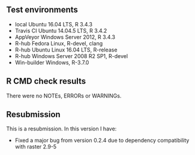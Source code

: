 ## Test environments
* local Ubuntu 16.04 LTS, R 3.4.3
* Travis CI Ubuntu 14.04.5 LTS, R 3.4.2
* AppVeyor Windows Server 2012, R 3.4.3
* R-hub Fedora Linux, R-devel, clang
* R-hub Ubuntu Linux 16.04 LTS, R-release
* R-hub Windows Server 2008 R2 SP1, R-devel
* Win-builder Windows, R-3.7.0

## R CMD check results
There were no NOTEs, ERRORs or WARNINGs.

## Resubmission
This is a resubmission. In this version I have:

* Fixed a major bug from version 0.2.4 due to dependency compatibility with raster 2.9-5
